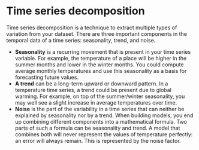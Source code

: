 # Time series decomposition

Time series decomposition is a technique to extract multiple types of variation from your dataset. There are three important components in the temporal data of a time series: seasonality, trend, and noise.

- **Seasonality** is a recurring movement that is present in your time series variable. For example, the temperature of a place will be higher in the summer months and lower in the winter months.
You could compute average monthly temperatures and use this seasonality as a basis for forecasting future values.
- **A trend** can be a long-term upward or downward pattern. In a temperature time series, a trend could be present due to global warming.
For example, on top of the summer/winter seasonality, you may well see a slight increase in average temperatures over time.
- **Noise** is the part of the variability in a time series that can neither be explained by seasonality nor by a trend.
When building models, you end up combining different components into a mathematical formula.
Two parts of such a formula can be seasonality and trend. A model that combines both will never represent the values of temperature perfectly: an error will always remain. This is represented by the noise factor.
